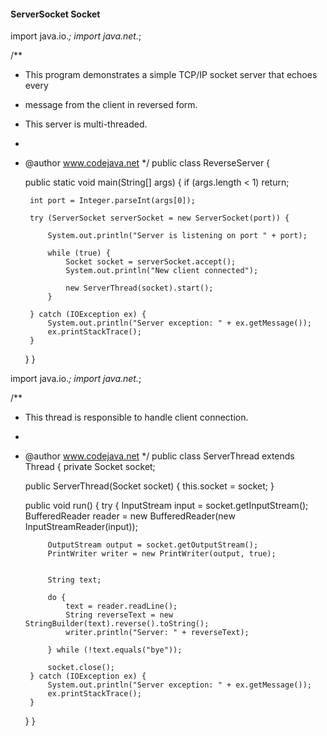 #### ServerSocket Socket
import java.io.*;
import java.net.*;
 
/**
 * This program demonstrates a simple TCP/IP socket server that echoes every
 * message from the client in reversed form.
 * This server is multi-threaded.
 *
 * @author www.codejava.net
 */
public class ReverseServer {
 
    public static void main(String[] args) {
        if (args.length < 1) return;
 
        int port = Integer.parseInt(args[0]);
 
        try (ServerSocket serverSocket = new ServerSocket(port)) {
 
            System.out.println("Server is listening on port " + port);
 
            while (true) {
                Socket socket = serverSocket.accept();
                System.out.println("New client connected");
 
                new ServerThread(socket).start();
            }
 
        } catch (IOException ex) {
            System.out.println("Server exception: " + ex.getMessage());
            ex.printStackTrace();
        }
    }
}

import java.io.*;
import java.net.*;
 
/**
 * This thread is responsible to handle client connection.
 *
 * @author www.codejava.net
 */
public class ServerThread extends Thread {
    private Socket socket;
 
    public ServerThread(Socket socket) {
        this.socket = socket;
    }
 
    public void run() {
        try {
            InputStream input = socket.getInputStream();
            BufferedReader reader = new BufferedReader(new InputStreamReader(input));
 
            OutputStream output = socket.getOutputStream();
            PrintWriter writer = new PrintWriter(output, true);
 
 
            String text;
 
            do {
                text = reader.readLine();
                String reverseText = new StringBuilder(text).reverse().toString();
                writer.println("Server: " + reverseText);
 
            } while (!text.equals("bye"));
 
            socket.close();
        } catch (IOException ex) {
            System.out.println("Server exception: " + ex.getMessage());
            ex.printStackTrace();
        }
    }
}
